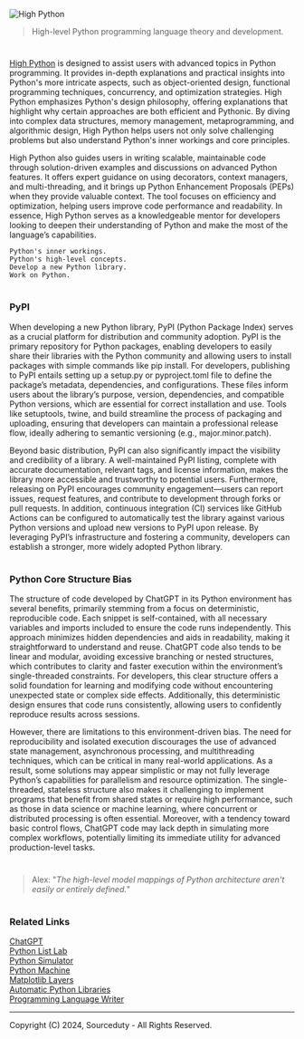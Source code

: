 ![High Python](https://github.com/user-attachments/assets/913311c8-bbcb-47ea-85a3-1a805b988f89)

> High-level Python programming language theory and development.
#

[High Python](https://chatgpt.com/g/g-qRchnDZkf-high-python) is designed to assist users with advanced topics in Python programming. It provides in-depth explanations and practical insights into Python's more intricate aspects, such as object-oriented design, functional programming techniques, concurrency, and optimization strategies. High Python emphasizes Python's design philosophy, offering explanations that highlight why certain approaches are both efficient and Pythonic. By diving into complex data structures, memory management, metaprogramming, and algorithmic design, High Python helps users not only solve challenging problems but also understand Python's inner workings and core principles.

High Python also guides users in writing scalable, maintainable code through solution-driven examples and discussions on advanced Python features. It offers expert guidance on using decorators, context managers, and multi-threading, and it brings up Python Enhancement Proposals (PEPs) when they provide valuable context. The tool focuses on efficiency and optimization, helping users improve code performance and readability. In essence, High Python serves as a knowledgeable mentor for developers looking to deepen their understanding of Python and make the most of the language’s capabilities.

```
Python's inner workings.
Python's high-level concepts.
Develop a new Python library.
Work on Python.
```

#
### PyPI

When developing a new Python library, PyPI (Python Package Index) serves as a crucial platform for distribution and community adoption. PyPI is the primary repository for Python packages, enabling developers to easily share their libraries with the Python community and allowing users to install packages with simple commands like pip install. For developers, publishing to PyPI entails setting up a setup.py or pyproject.toml file to define the package’s metadata, dependencies, and configurations. These files inform users about the library’s purpose, version, dependencies, and compatible Python versions, which are essential for correct installation and use. Tools like setuptools, twine, and build streamline the process of packaging and uploading, ensuring that developers can maintain a professional release flow, ideally adhering to semantic versioning (e.g., major.minor.patch).

Beyond basic distribution, PyPI can also significantly impact the visibility and credibility of a library. A well-maintained PyPI listing, complete with accurate documentation, relevant tags, and license information, makes the library more accessible and trustworthy to potential users. Furthermore, releasing on PyPI encourages community engagement—users can report issues, request features, and contribute to development through forks or pull requests. In addition, continuous integration (CI) services like GitHub Actions can be configured to automatically test the library against various Python versions and upload new versions to PyPI upon release. By leveraging PyPI’s infrastructure and fostering a community, developers can establish a stronger, more widely adopted Python library.

#
### Python Core Structure Bias

The structure of code developed by ChatGPT in its Python environment has several benefits, primarily stemming from a focus on deterministic, reproducible code. Each snippet is self-contained, with all necessary variables and imports included to ensure the code runs independently. This approach minimizes hidden dependencies and aids in readability, making it straightforward to understand and reuse. ChatGPT code also tends to be linear and modular, avoiding excessive branching or nested structures, which contributes to clarity and faster execution within the environment’s single-threaded constraints. For developers, this clear structure offers a solid foundation for learning and modifying code without encountering unexpected state or complex side effects. Additionally, this deterministic design ensures that code runs consistently, allowing users to confidently reproduce results across sessions.

However, there are limitations to this environment-driven bias. The need for reproducibility and isolated execution discourages the use of advanced state management, asynchronous processing, and multithreading techniques, which can be critical in many real-world applications. As a result, some solutions may appear simplistic or may not fully leverage Python’s capabilities for parallelism and resource optimization. The single-threaded, stateless structure also makes it challenging to implement programs that benefit from shared states or require high performance, such as those in data science or machine learning, where concurrent or distributed processing is often essential. Moreover, with a tendency toward basic control flows, ChatGPT code may lack depth in simulating more complex workflows, potentially limiting its immediate utility for advanced production-level tasks.

#

> Alex: "*The high-level model mappings of Python architecture aren't easily or entirely defined.*"

#
### Related Links

[ChatGPT](https://github.com/sourceduty/ChatGPT)
<br>
[Python List Lab](https://github.com/sourceduty/Python_List_Lab)
<br>
[Python Simulator](https://github.com/sourceduty/Python_Simulator)
<br>
[Python Machine](https://github.com/sourceduty/Python_Machine)
<br>
[Matplotlib Layers](https://github.com/sourceduty/Matplotlib_Layers)
<br>
[Automatic Python Libraries](https://github.com/sourceduty/Automatic_Python_Libraries)
<br>
[Programming Language Writer](https://github.com/sourceduty/Programming_Language_Writer)

***
Copyright (C) 2024, Sourceduty - All Rights Reserved.

